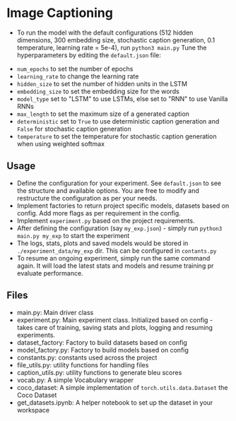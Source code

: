 # Image Captioning

* To run the model with the default configurations (512 hidden dimensions, 300 embedding size, stochastic caption generation, 0.1 temperature, learning rate = 5e-4), run `python3 main.py`
Tune the hyperparameters by editing the `default.json` file:
- `num_epochs` to set the number of epochs
- `learning_rate` to change the learning rate
- `hidden_size` to set the number of hidden units in the LSTM
- `embedding_size` to set the embedding size for the words
- `model_type` set to "LSTM" to use LSTMs, else set to "RNN" to use Vanilla RNNs
- `max_length` to set the maximum size of a generated caption
- `deterministic` set to `True` to use deterministic caption generation and `False` for stochastic caption generation
- `temperature` to set the temperature for stochastic caption generation when using weighted softmax   

## Usage

* Define the configuration for your experiment. See `default.json` to see the structure and available options. You are free to modify and restructure the configuration as per your needs.
* Implement factories to return project specific models, datasets based on config. Add more flags as per requirement in the config.
* Implement `experiment.py` based on the project requirements.
* After defining the configuration (say `my_exp.json`) - simply run `python3 main.py my_exp` to start the experiment
* The logs, stats, plots and saved models would be stored in `./experiment_data/my_exp` dir. This can be configured in `contants.py`
* To resume an ongoing experiment, simply run the same command again. It will load the latest stats and models and resume training pr evaluate performance.

## Files
- main.py: Main driver class
- experiment.py: Main experiment class. Initialized based on config - takes care of training, saving stats and plots, logging and resuming experiments.
- dataset_factory: Factory to build datasets based on config
- model_factory.py: Factory to build models based on config
- constants.py: constants used across the project
- file_utils.py: utility functions for handling files 
- caption_utils.py: utility functions to generate bleu scores
- vocab.py: A simple Vocabulary wrapper
- coco_dataset: A simple implementation of `torch.utils.data.Dataset` the Coco Dataset
- get_datasets.ipynb: A helper notebook to set up the dataset in your workspace
